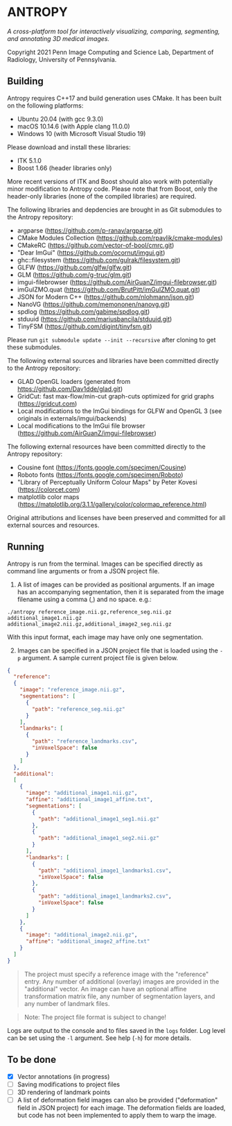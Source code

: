 # ANTROPY

*A cross-platform tool for interactively visualizing, comparing, segmenting, and annotating 3D medical images.*

Copyright 2021 Penn Image Computing and Science Lab, Department of Radiology, University of Pennsylvania.

## Building

Antropy requires C++17 and build generation uses CMake. It has been built on the following platforms:

* Ubuntu 20.04 (with gcc 9.3.0)
* macOS 10.14.6 (with Apple clang 11.0.0)
* Windows 10 (with Microsoft Visual Studio 19)

Please download and install these libraries:

* ITK 5.1.0
* Boost 1.66 (header libraries only)

More recent versions of ITK and Boost should also work with potentially minor modification to Antropy code. Please note that from Boost, only the header-only libraries (none of the compiled libraries) are required.

The following libraries and depdencies are brought in as Git submodules to the Antropy repository:

* argparse (https://github.com/p-ranav/argparse.git)
* CMake Modules Collection (https://github.com/rpavlik/cmake-modules)
* CMakeRC (https://github.com/vector-of-bool/cmrc.git)
* "Dear ImGui" (https://github.com/ocornut/imgui.git)
* ghc::filesystem (https://github.com/gulrak/filesystem.git)
* GLFW (https://github.com/glfw/glfw.git)
* GLM (https://github.com/g-truc/glm.git)
* imgui-filebrowser (https://github.com/AirGuanZ/imgui-filebrowser.git)
* imGuIZMO.quat (https://github.com/BrutPitt/imGuIZMO.quat.git)
* JSON for Modern C++ (https://github.com/nlohmann/json.git)
* NanoVG (https://github.com/memononen/nanovg.git)
* spdlog (https://github.com/gabime/spdlog.git)
* stduuid (https://github.com/mariusbancila/stduuid.git)
* TinyFSM (https://github.com/digint/tinyfsm.git)

Please run `git submodule update --init --recursive` after cloning to get these submodules.

The following external sources and libraries have been committed directly to the Antropy repository:

* GLAD OpenGL loaders (generated from https://github.com/Dav1dde/glad.git)
* GridCut: fast max-flow/min-cut graph-cuts optimized for grid graphs (https://gridcut.com)
* Local modifications to the ImGui bindings for GLFW and OpenGL 3 (see originals in externals/imgui/backends)
* Local modifications to the ImGui file browser (https://github.com/AirGuanZ/imgui-filebrowser)

The following external resources have been committed directly to the Antropy repository:

* Cousine font (https://fonts.google.com/specimen/Cousine)
* Roboto fonts (https://fonts.google.com/specimen/Roboto)
* "Library of Perceptually Uniform Colour Maps" by Peter Kovesi (https://colorcet.com)
* matplotlib color maps (https://matplotlib.org/3.1.1/gallery/color/colormap_reference.html)

Original attributions and licenses have been preserved and committed for all external sources and resources.


## Running

Antropy is run from the terminal. Images can be specified directly as command line arguments or from a JSON project file.

1. A list of images can be provided as positional arguments. If an image has an accompanying segmentation, then it is separated from the image filename using a comma (,) and no space. e.g.:

`./antropy reference_image.nii.gz,reference_seg.nii.gz additional_image1.nii.gz additional_image2.nii.gz,additional_image2_seg.nii.gz`

With this input format, each image may have only one segmentation.

2. Images can be specified in a JSON project file that is loaded using the `-p` argument. A sample current project file is given below.

```json
{
  "reference":
  {
    "image": "reference_image.nii.gz",
    "segmentations": [
      {
        "path": "reference_seg.nii.gz"
      }
    ],
    "landmarks": [
      {
        "path": "reference_landmarks.csv",
        "inVoxelSpace": false
      }
    ]
  },
  "additional":
  [
    {
      "image": "additional_image1.nii.gz",
      "affine": "additional_image1_affine.txt",
      "segmentations": [
        {
          "path": "additional_image1_seg1.nii.gz"
        },
        {
          "path": "additional_image1_seg2.nii.gz"
        }
      ],
      "landmarks": [
        {
          "path": "additional_image1_landmarks1.csv",
          "inVoxelSpace": false
        },
        {
          "path": "additional_image1_landmarks2.csv",
          "inVoxelSpace": false
        }
      ]
    },
    {
      "image": "additional_image2.nii.gz",
      "affine": "additional_image2_affine.txt"
    }
  ]
}
```

> The project must specify a reference image with the "reference" entry. Any number of additional (overlay) images are provided in the "additional" vector. An image can have an optional affine transformation matrix file, any number of segmentation layers, and any number of landmark files.

> Note: The project file format is subject to change!

Logs are output to the console and to files saved in the `logs` folder. Log level can be set using the `-l` argument. See help (`-h`) for more details.


## To be done

- [x] Vector annotations (in progress)
- [ ] Saving modifications to project files
- [ ] 3D rendering of landmark points
- [ ] A list of deformation field images can also be provided ("deformation" field in JSON project) for each image. The deformation fields are loaded, but code has not been implemented to apply them to warp the image.
